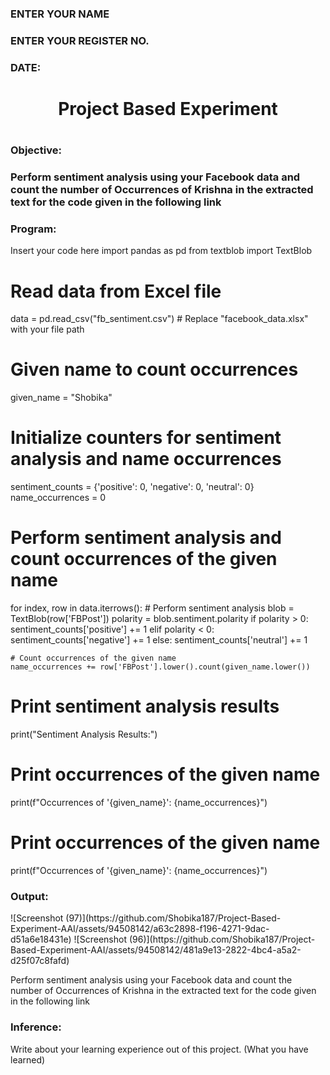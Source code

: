 <H3>ENTER YOUR NAME</H3>
<H3>ENTER YOUR REGISTER NO.</H3>
<H3>DATE:</H3>
<H1 Align="center">Project Based Experiment<H1>
<H3>Objective:<H3>
Perform sentiment analysis using your Facebook data and count the number of Occurrences of Krishna in the extracted text for the code given in the following link
<H3>Program:</H3>
Insert your code here
import pandas as pd
from textblob import TextBlob

# Read data from Excel file
data = pd.read_csv("fb_sentiment.csv")  # Replace "facebook_data.xlsx" with your file path

# Given name to count occurrences
given_name = "Shobika"

# Initialize counters for sentiment analysis and name occurrences
sentiment_counts = {'positive': 0, 'negative': 0, 'neutral': 0}
name_occurrences = 0

# Perform sentiment analysis and count occurrences of the given name
for index, row in data.iterrows():
    # Perform sentiment analysis
    blob = TextBlob(row['FBPost'])
    polarity = blob.sentiment.polarity
    if polarity > 0:
        sentiment_counts['positive'] += 1
    elif polarity < 0:
        sentiment_counts['negative'] += 1
    else:
        sentiment_counts['neutral'] += 1

    # Count occurrences of the given name
    name_occurrences += row['FBPost'].lower().count(given_name.lower())

# Print sentiment analysis results
print("Sentiment Analysis Results:")


# Print occurrences of the given name
print(f"Occurrences of '{given_name}': {name_occurrences}")

 


# Print occurrences of the given name
print(f"Occurrences of '{given_name}': {name_occurrences}")
<H3>Output:</H3>
![Screenshot (97)](https://github.com/Shobika187/Project-Based-Experiment-AAI/assets/94508142/a63c2898-f196-4271-9dac-d51a6e18431e)
![Screenshot (96)](https://github.com/Shobika187/Project-Based-Experiment-AAI/assets/94508142/481a9e13-2822-4bc4-a5a2-d25f07c8fafd)

Perform sentiment analysis using your Facebook data and count the number of Occurrences of Krishna in the extracted text for the code given in the following link
<H3>Inference:</H3>
Write about your learning experience out of this project. (What you have learned)
